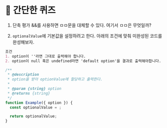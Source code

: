 
# 📝 간단한 퀴즈

1. 단축 평가 &&를 사용하면 ㅁㅁ문을 대체할 수 있다. 여기서 ㅁㅁ은 무엇일까?

2. `optionalValue`에 기본값을 설정하려고 한다. 아래의 조건에 맞춰 미완성된 코드를 완성해보자.
```markdown
조건
1. option이 ''라면 그대로 출력해야 합니다.
2. option이 null 혹은 undefined라면 'default option'을 결과로 출력해야합니다.
```

```javascript
/**
 * @description
 * option을 받아 optionValue에 할당하고 출력한다.
 *
 * @param {string} option
 * @returns {string}
 */
function Example({ option }) {
  const optionalValue = ;

  return optionalValue;
}
```